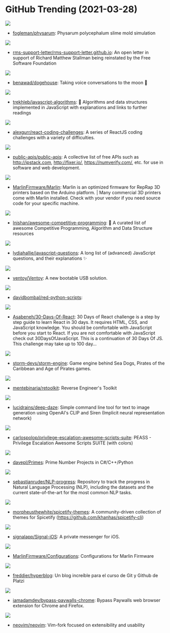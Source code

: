 # GitHub Trending (2021-03-28)

![](https://img.shields.io/badge/Go-New%2084-green?style=flat-square&logo=appveyor)
- [fogleman/physarum](https://github.com/fogleman/physarum): Physarum polycephalum slime mold simulation

![](https://img.shields.io/badge/Python-New%20704-green?style=flat-square&logo=appveyor)
- [rms-support-letter/rms-support-letter.github.io](https://github.com/rms-support-letter/rms-support-letter.github.io): An open letter in support of Richard Matthew Stallman being reinstated by the Free Software Foundation

![](https://img.shields.io/badge/TypeScript-New%20274-green?style=flat-square&logo=appveyor)
- [benawad/dogehouse](https://github.com/benawad/dogehouse): Taking voice conversations to the moon 🚀

![](https://img.shields.io/badge/JavaScript-New%20463-green?style=flat-square&logo=appveyor)
- [trekhleb/javascript-algorithms](https://github.com/trekhleb/javascript-algorithms): 📝 Algorithms and data structures implemented in JavaScript with explanations and links to further readings

![](https://img.shields.io/badge/SCSS-New%20272-green?style=flat-square&logo=appveyor)
- [alexgurr/react-coding-challenges](https://github.com/alexgurr/react-coding-challenges): A series of ReactJS coding challenges with a variety of difficulties.

![](https://img.shields.io/badge/Python-New%20289-green?style=flat-square&logo=appveyor)
- [public-apis/public-apis](https://github.com/public-apis/public-apis): A collective list of free APIs such as http://ipstack.com, http://fixer.io/, https://numverify.com/, etc. for use in software and web development.

![](https://img.shields.io/badge/C%2B%2B-New%2024-green?style=flat-square&logo=appveyor)
- [MarlinFirmware/Marlin](https://github.com/MarlinFirmware/Marlin): Marlin is an optimized firmware for RepRap 3D printers based on the Arduino platform. | Many commercial 3D printers come with Marlin installed. Check with your vendor if you need source code for your specific machine.

![](https://img.shields.io/badge/none-New%2078-green?style=flat-square&logo=appveyor)
- [lnishan/awesome-competitive-programming](https://github.com/lnishan/awesome-competitive-programming): 💎 A curated list of awesome Competitive Programming, Algorithm and Data Structure resources

![](https://img.shields.io/badge/none-New%20225-green?style=flat-square&logo=appveyor)
- [lydiahallie/javascript-questions](https://github.com/lydiahallie/javascript-questions): A long list of (advanced) JavaScript questions, and their explanations ✨

![](https://img.shields.io/badge/C-New%20204-green?style=flat-square&logo=appveyor)
- [ventoy/Ventoy](https://github.com/ventoy/Ventoy): A new bootable USB solution.

![](https://img.shields.io/badge/Python-New%2042-green?style=flat-square&logo=appveyor)
- [davidbombal/red-python-scripts](https://github.com/davidbombal/red-python-scripts): 

![](https://img.shields.io/badge/JavaScript-New%2080-green?style=flat-square&logo=appveyor)
- [Asabeneh/30-Days-Of-React](https://github.com/Asabeneh/30-Days-Of-React): 30 Days of React challenge is a step by step guide to learn React in 30 days. It requires HTML, CSS, and JavaScript knowledge. You should be comfortable with JavaScript before you start to React. If you are not comfortable with JavaScript check out 30DaysOfJavaScript. This is a continuation of 30 Days Of JS. This challenge may take up to 100 day…

![](https://img.shields.io/badge/C%2B%2B-New%20170-green?style=flat-square&logo=appveyor)
- [storm-devs/storm-engine](https://github.com/storm-devs/storm-engine): Game engine behind Sea Dogs, Pirates of the Caribbean and Age of Pirates games.

![](https://img.shields.io/badge/Inno%20Setup-New%20116-green?style=flat-square&logo=appveyor)
- [mentebinaria/retoolkit](https://github.com/mentebinaria/retoolkit): Reverse Engineer's Toolkit

![](https://img.shields.io/badge/Python-New%20176-green?style=flat-square&logo=appveyor)
- [lucidrains/deep-daze](https://github.com/lucidrains/deep-daze): Simple command line tool for text to image generation using OpenAI's CLIP and Siren (Implicit neural representation network)

![](https://img.shields.io/badge/C%23-New%20125-green?style=flat-square&logo=appveyor)
- [carlospolop/privilege-escalation-awesome-scripts-suite](https://github.com/carlospolop/privilege-escalation-awesome-scripts-suite): PEASS - Privilege Escalation Awesome Scripts SUITE (with colors)

![](https://img.shields.io/badge/Python-New%2015-green?style=flat-square&logo=appveyor)
- [davepl/Primes](https://github.com/davepl/Primes): Prime Number Projects in C#/C++/Python

![](https://img.shields.io/badge/Python-New%2024-green?style=flat-square&logo=appveyor)
- [sebastianruder/NLP-progress](https://github.com/sebastianruder/NLP-progress): Repository to track the progress in Natural Language Processing (NLP), including the datasets and the current state-of-the-art for the most common NLP tasks.

![](https://img.shields.io/badge/CSS-New%2035-green?style=flat-square&logo=appveyor)
- [morpheusthewhite/spicetify-themes](https://github.com/morpheusthewhite/spicetify-themes): A community-driven collection of themes for Spicetify (https://github.com/khanhas/spicetify-cli)

![](https://img.shields.io/badge/Swift-New%2013-green?style=flat-square&logo=appveyor)
- [signalapp/Signal-iOS](https://github.com/signalapp/Signal-iOS): A private messenger for iOS.

![](https://img.shields.io/badge/C-New%206-green?style=flat-square&logo=appveyor)
- [MarlinFirmware/Configurations](https://github.com/MarlinFirmware/Configurations): Configurations for Marlin Firmware

![](https://img.shields.io/badge/HTML-New%2035-green?style=flat-square&logo=appveyor)
- [freddier/hyperblog](https://github.com/freddier/hyperblog): Un blog increíble para el curso de Git y Github de Platzi

![](https://img.shields.io/badge/JavaScript-New%2072-green?style=flat-square&logo=appveyor)
- [iamadamdev/bypass-paywalls-chrome](https://github.com/iamadamdev/bypass-paywalls-chrome): Bypass Paywalls web browser extension for Chrome and Firefox.

![](https://img.shields.io/badge/Vim%20script-New%2062-green?style=flat-square&logo=appveyor)
- [neovim/neovim](https://github.com/neovim/neovim): Vim-fork focused on extensibility and usability


